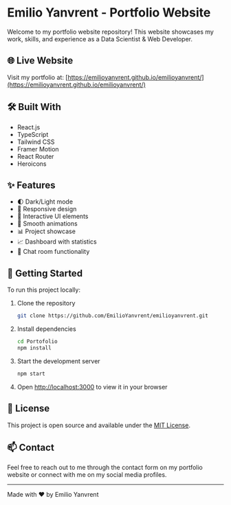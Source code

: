# Emilio Yanvrent - Portfolio Website

Welcome to my portfolio website repository! This website showcases my work, skills, and experience as a Data Scientist & Web Developer.

## 🌐 Live Website

Visit my portfolio at: [https://emilioyanvrent.github.io/emilioyanvrent/](https://emilioyanvrent.github.io/emilioyanvrent/)

## 🛠️ Built With

- React.js
- TypeScript
- Tailwind CSS
- Framer Motion
- React Router
- Heroicons

## ✨ Features

- 🌓 Dark/Light mode
- 📱 Responsive design
- 🎯 Interactive UI elements
- 🚀 Smooth animations
- 📊 Project showcase
- 📈 Dashboard with statistics
- 💬 Chat room functionality

## 🚀 Getting Started

To run this project locally:

1. Clone the repository
   ```bash
   git clone https://github.com/EmilioYanvrent/emilioyanvrent.git
   ```

2. Install dependencies
   ```bash
   cd Portofolio
   npm install
   ```

3. Start the development server
   ```bash
   npm start
   ```

4. Open [http://localhost:3000](http://localhost:3000) to view it in your browser

## 📝 License

This project is open source and available under the [MIT License](LICENSE).

## 📫 Contact

Feel free to reach out to me through the contact form on my portfolio website or connect with me on my social media profiles.

---
Made with ❤️ by Emilio Yanvrent 
